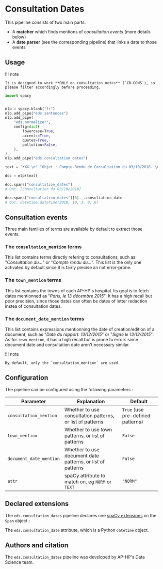 # Consultation Dates

This pipeline consists of two main parts:

- A **matcher** which finds mentions of _consultation events_ (more details below)
- A **date parser** (see the corresponding pipeline) that links a date to those events

## Usage

!!! note

    It is designed to work **ONLY on consultation notes** (`CR-CONS`), so please filter accordingly before proceeding.

```python
import spacy


nlp = spacy.blank("fr")
nlp.add_pipe("eds.sentences")
nlp.add_pipe(
    "eds.normalizer",
    config=dict(
        lowercase=True,
        accents=True,
        quotes=True,
        pollution=False,
    ),
)
nlp.add_pipe("eds.consultation_dates")

text = "XXX \n" "Objet : Compte-Rendu de Consultation du 03/10/2018. \n" "XXX "

doc = nlp(text)

doc.spans["consultation_dates"]
# Out: [Consultation du 03/10/2018]

doc.spans["consultation_dates"][0]._.consultation_date
# Out: datetime.datetime(2018, 10, 3, 0, 0)
```

## Consultation events

Three main families of terms are available by default to extract those events.

### The `consultation_mention` terms

This list contains terms directly refering to consultations, such as "_Consultation du..._" or "_Compte rendu du..._".
This list is the only one activated by default since it is fairly precise an not error-prone.

### The `town_mention` terms

This list contains the towns of each AP-HP's hospital. Its goal is to fetch dates mentionned as "_Paris, le 13 décembre 2015_". It has a high recall but poor precision, since those dates can often be dates of letter redaction instea of consultation dates.

### The `document_date_mention` terms

This list contains expressions mentionning the date of creation/edition of a document, such as "_Date du rapport: 13/12/2015_" or "_Signé le 13/12/2015_". As for `town_mention`, it has a high recall but is prone to errors since document date and consultation date aren't necessary similar.

!!! note

    By default, only the `consultation_mention` are used

## Configuration

The pipeline can be configured using the following parameters :

| Parameter               | Explanation                                                | Default                           |
| ----------------------- | ---------------------------------------------------------- | --------------------------------- |
| `consultation_mention`  | Whether to use consultation patterns, or list of patterns  | `True` (use pre-defined patterns) |
| `town_mention`          | Whether to use town patterns, or list of patterns          | `False`                           |
| `document_date_mention` | Whether to use document date patterns, or list of patterns | `False`                           |
| `attr`                  | spaCy attribute to match on, eg `NORM` or `TEXT`           | `"NORM"`                          |

## Declared extensions

The `eds.consultation_dates` pipeline declares one [spaCy extensions](https://spacy.io/usage/processing-pipelines#custom-components-attributes) on the `Span` object :

The `eds.consultation_date` attribute, which is a Python `datetime` object.

## Authors and citation

The `eds.consultation_dates` pipeline was developed by AP-HP's Data Science team.
